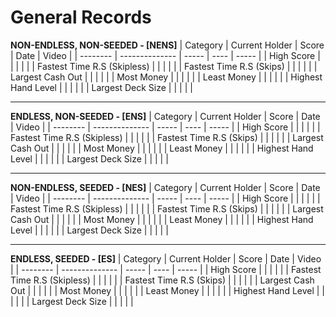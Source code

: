 # General Records

**NON-ENDLESS, NON-SEEDED  - [NENS]**
| Category | Current Holder | Score | Date | Video | 
| -------- | -------------- | ----- | ---- | ----- |
| High Score |  |   |   |   |
| Fastest Time R.S (Skipless)  |  |   |   |   |
| Fastest Time R.S (Skips)  |  |   |   |   |
| Largest Cash Out  |  |   |   |   |
| Most Money  |  |   |   |   |
| Least Money  |  |   |   |   |
| Highest Hand Level  |  |   |   |   |
| Largest Deck Size  |  |   |   |   |

---
**ENDLESS, NON-SEEDED - [ENS]**
| Category | Current Holder | Score | Date | Video | 
| -------- | -------------- | ----- | ---- | ----- |
| High Score |  |   |   |   |
| Fastest Time R.S (Skipless)  |  |   |   |   |
| Fastest Time R.S (Skips)  |  |   |   |   |
| Largest Cash Out  |  |   |   |   |
| Most Money  |  |   |   |   |
| Least Money  |  |   |   |   |
| Highest Hand Level  |  |   |   |   |
| Largest Deck Size  |  |   |   |   |

---
**NON-ENDLESS, SEEDED - [NES]**
| Category | Current Holder | Score | Date | Video | 
| -------- | -------------- | ----- | ---- | ----- |
| High Score |  |   |   |   |
| Fastest Time R.S (Skipless)  |  |   |   |   |
| Fastest Time R.S (Skips)  |  |   |   |   |
| Largest Cash Out  |  |   |   |   |
| Most Money  |  |   |   |   |
| Least Money  |  |   |   |   |
| Highest Hand Level  |  |   |   |   |
| Largest Deck Size  |  |   |   |   |

---
**ENDLESS, SEEDED - [ES]**
| Category | Current Holder | Score | Date | Video | 
| -------- | -------------- | ----- | ---- | ----- |
| High Score |  |   |   |   |
| Fastest Time R.S (Skipless)  |  |   |   |   |
| Fastest Time R.S (Skips)  |  |   |   |   |
| Largest Cash Out  |  |   |   |   |
| Most Money  |  |   |   |   |
| Least Money  |  |   |   |   |
| Highest Hand Level  |  |   |   |   |
| Largest Deck Size  |  |   |   |   |
